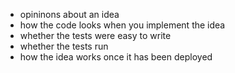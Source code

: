- opininons about an idea
- how the code looks when you implement the idea
- whether the tests were easy to write
- whether the tests run
- how the idea works once it has been deployed

